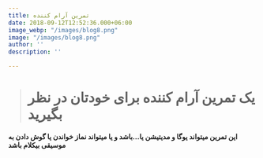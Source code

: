 ```yaml
---
title: تمرین آرام کننده
date: 2018-09-12T12:52:36.000+06:00
image_webp: "/images/blog8.png"
image: "/images/blog8.png"
author: ''
description: ''

---
```

> # یک تمرین آرام کننده برای خودتان در نظر بگیرید

#### **این تمرین میتواند یوگا و مدیتیشن یا…باشد و یا میتواند نماز خواندن یا گوش دادن به موسیقی بیکلام باشد**